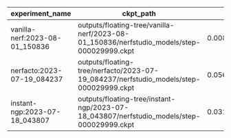 | experiment_name                | ckpt_path                                                                                  | fps                  | fps_std                | lpips               | lpips_std           | psnr               | psnr_std           | ssim               | ssim_std            | coarse_psnr        | coarse_psnr_std   | fine_lpips         | fine_lpips_std      | fine_psnr         | fine_psnr_std      | fine_ssim           | fine_ssim_std       | num_rays_per_sec | num_rays_per_sec_std |
| ------------------------------ | ------------------------------------------------------------------------------------------ | -------------------- | ---------------------- | ------------------- | ------------------- | ------------------ | ------------------ | ------------------ | ------------------- | ------------------ | ----------------- | ------------------ | ------------------- | ----------------- | ------------------ | ------------------- | ------------------- | ---------------- | -------------------- |
| vanilla-nerf:2023-08-01_150836 | outputs/floating-tree/vanilla-nerf/2023-08-01_150836/nerfstudio_models/step-000029999.ckpt | 0.008404741063714027 | 1.4979632396716624e-05 |                     |                     | 10.94599723815918  | 1.4454108476638794 |                    |                     | 10.747292518615723 | 1.153813362121582 | 0.9279580116271973 | 0.04242837801575661 | 10.94599723815918 | 1.4454108476638794 | 0.31942158937454224 | 0.06946957111358643 | 12640.73046875   | 22.529552459716797   |
| nerfacto:2023-07-19_084237     | outputs/floating-tree/nerfacto/2023-07-19_084237/nerfstudio_models/step-000029999.ckpt     | 0.056923817843198776 | 0.0011262112529948354  | 0.2294301986694336  | 0.05639936029911041 | 19.470783233642578 | 3.784041404724121  | 0.6912599205970764 | 0.06813056766986847 |                    |                   |                    |                     |                   |                    |                     |                     | 85613.421875     | 1693.82275390625     |
| instant-ngp:2023-07-18_043807  | outputs/floating-tree/instant-ngp/2023-07-18_043807/nerfstudio_models/step-000029999.ckpt  | 0.031763955950737    | 0.003707743249833584   | 0.23886170983314514 | 0.04783398285508156 | 19.887617111206055 | 3.439988851547241  | 0.7276551127433777 | 0.05264446884393692 |                    |                   |                    |                     |                   |                    |                     |                     | 47772.98828125   | 5576.4462890625      |